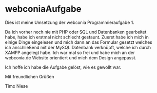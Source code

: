 # webconiaAufgabe
Dies ist meine Umsetzung der webconia Programmieraufgabe 1.

Da ich vorher noch nie mit PHP oder SQL und Datenbanken gearbeitet habe, habe ich erstmal nicht schlecht gestaunt. Zuerst habe ich mich in einige Dinge eingelesen und mich dann an das Formular gesetzt welches ich anschließend mit der MySQL Datenbank verknüpft, welche ich durch XAMPP angelegt habe. Ich war mal so frei und habe mich an der webconia.de Website orientiert und mich dem Design angepasst.

Ich hoffe ich habe die Aufgabe gelöst, wie es gewollt war.

Mit freundlichen Grüßen

Timo Niese

